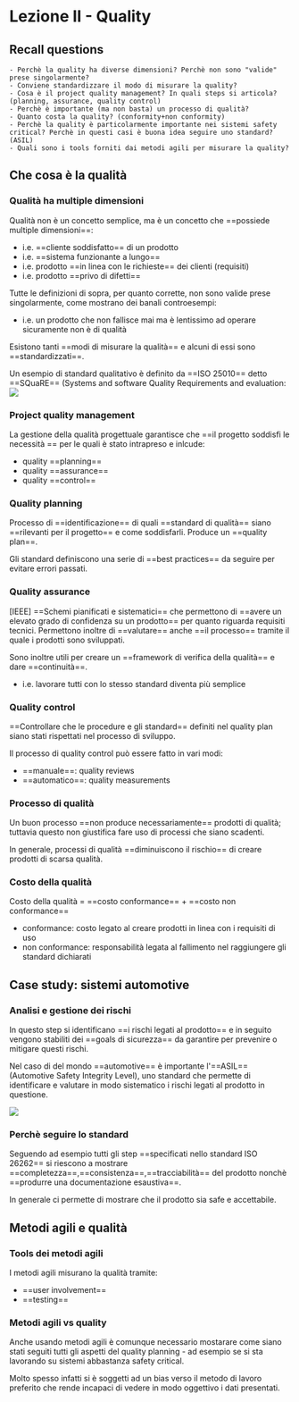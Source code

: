 # Lezione II - Quality

## Recall questions
    - Perchè la quality ha diverse dimensioni? Perchè non sono "valide" prese singolarmente?
    - Conviene standardizzare il modo di misurare la quality?
    - Cosa è il project quality management? In quali steps si articola? (planning, assurance, quality control)
    - Perchè è importante (ma non basta) un processo di qualità?
    - Quanto costa la quality? (conformity+non conformity)
    - Perchè la quality è particolarmente importante nei sistemi safety critical? Perchè in questi casi è buona idea seguire uno standard? (ASIL)
    - Quali sono i tools forniti dai metodi agili per misurare la quality? 

## Che cosa è la qualità

### Qualità ha multiple dimensioni

Qualità non è un concetto semplice, ma è un concetto che ==possiede multiple dimensioni==: 
- i.e. ==cliente soddisfatto== di un prodotto 
- i.e. ==sistema funzionante a lungo== 
- i.e. prodotto ==in linea con le richieste== dei clienti (requisiti)
- i.e. prodotto ==privo di difetti==

Tutte le definizioni di sopra, per quanto corrette, non sono valide prese singolarmente, come mostrano dei banali controesempi:
- i.e. un prodotto che non fallisce mai ma è lentissimo ad operare sicuramente non è di qualità

Esistono tanti ==modi di misurare la qualità== e alcuni di essi sono ==standardizzati==.

Un esempio di standard qualitativo è definito da ==ISO 25010== detto ==SQuaRE== (Systems and software Quality Requirements and evaluation:
![](../../../Agile/quality.png)

### Project quality management

La gestione della qualità progettuale garantisce che ==il progetto soddisfi le necessità == per le quali è stato intrapreso e inlcude:
- quality ==planning==
- quality ==assurance==
- quality ==control==

### Quality planning

Processo di ==identificazione== di quali ==standard di qualità== siano ==rilevanti per il progetto== e come soddisfarli. Produce un ==quality plan==. 

Gli standard definiscono una serie di ==best practices== da seguire per evitare errori passati.

### Quality assurance 

[IEEE] ==Schemi pianificati e sistematici== che permettono di ==avere un elevato grado di confidenza su un prodotto== per quanto riguarda requisiti tecnici. Permettono inoltre di ==valutare== anche ==il processo== tramite il quale i prodotti sono sviluppati.

Sono inoltre utili per creare un ==framework di verifica della qualità== e dare ==continuità==.
- i.e. lavorare tutti con lo stesso standard diventa più semplice

### Quality control

==Controllare che le procedure e gli standard== definiti nel quality plan siano stati rispettati nel processo di sviluppo.

Il processo di quality control può essere fatto in vari modi:
- ==manuale==: quality reviews
- ==automatico==: quality measurements

### Processo di qualità

Un buon processo ==non produce necessariamente== prodotti di qualità; tuttavia questo non
giustifica fare uso di processi che siano scadenti.

In generale, processi di qualità ==diminuiscono il rischio== di creare prodotti di scarsa qualità.

### Costo della qualità

Costo della qualità = ==costo conformance== + ==costo non conformance==
- conformance: costo legato al creare prodotti in linea con i requisiti di uso
- non conformance: responsabilità legata al fallimento nel raggiungere gli standard dichiarati

## Case study: sistemi automotive

### Analisi e gestione dei rischi

In questo step si identificano ==i rischi legati al prodotto== e in seguito vengono stabiliti dei 
==goals di sicurezza== da garantire per prevenire o mitigare questi rischi.

Nel caso di del mondo ==automotive== è importante l'==ASIL== (Automotive Safety Integrity Level), uno standard che permette di identificare e valutare in modo sistematico i rischi legati al prodotto in questione.

![](../../../Agile/automotive_asil.png)

### Perchè seguire lo standard

Seguendo ad esempio tutti gli step ==specificati nello standard ISO 26262== si riescono a mostrare ==completezza==,==consistenza==,==tracciabilità== del prodotto nonchè ==produrre una documentazione esaustiva==.

In generale ci permette di mostrare che il prodotto sia safe e accettabile.

## Metodi agili e qualità

### Tools dei metodi agili

I metodi agili misurano la qualità tramite:
- ==user involvement==
- ==testing==

### Metodi agili vs quality 

Anche usando metodi agili è comunque necessario mostarare come siano stati seguiti tutti gli aspetti del quality planning - ad esempio se si sta lavorando su sistemi abbastanza safety critical.

Molto spesso infatti si è soggetti ad un bias verso il metodo di lavoro preferito che rende incapaci di vedere in modo oggettivo i dati presentati.



